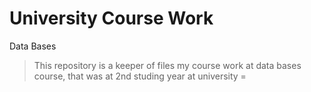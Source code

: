 # University Course Work
Data Bases

> This repository is a keeper of files my course work at data bases course, that was at 2nd studing year at university =

